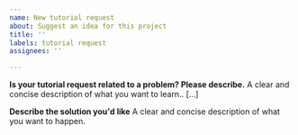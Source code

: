 ```yaml
---
name: New tutorial request
about: Suggest an idea for this project
title: ''
labels: tutorial request
assignees: ''

---
```


**Is your tutorial request related to a problem? Please describe.**
A clear and concise description of what you want to learn.. [...]

**Describe the solution you'd like**
A clear and concise description of what you want to happen.
